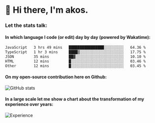 # 👋 Hi there, I'm akos. 


### Let the stats talk:


#### In which language I code (or edit) day by day (powered by Wakatime): 

<!--START_SECTION:waka-->

```txt
JavaScript   3 hrs 49 mins   ████████████████░░░░░░░░░   64.36 %
TypeScript   1 hr 3 mins     ████▒░░░░░░░░░░░░░░░░░░░░   17.75 %
JSON         35 mins         ██▓░░░░░░░░░░░░░░░░░░░░░░   10.10 %
HTML         12 mins         █░░░░░░░░░░░░░░░░░░░░░░░░   03.46 %
Other        12 mins         █░░░░░░░░░░░░░░░░░░░░░░░░   03.45 %
```

<!--END_SECTION:waka-->

#### On my open-source contribution here on Github:
 
![GitHub stats](https://github-readme-stats.vercel.app/api?username=akosbalasko)

#### In a large scale let me show a chart about the transformation of my experience over years:   

![Experience](https://cr-skills-chart-widget.azurewebsites.net/api/api?username=akosbalasko)
